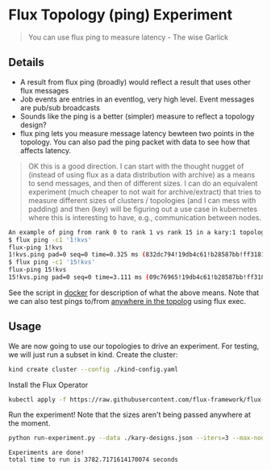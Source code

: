 # Flux Topology (ping) Experiment

> You can use flux ping to measure latency - The wise Garlick

## Details

- A result from flux ping (broadly) would reflect a result that uses other flux messages
- Job events are entries in an eventlog, very high level.  Event messages are pub/sub broadcasts
- Sounds like the ping is a better (simpler) measure to reflect a topology design?
- flux ping lets you measure message latency bewteen two points in the topology. You can also pad the ping packet with data to see how that affects latency.

> OK this is a good direction. I can start with the thought nugget of (instead of using flux as a data distribution with archive) as a means to send messages, and then of different sizes. I can do an equivalent experiment (much cheaper to not wait for archive/extract) that tries to measure different sizes of clusters / topologies (and I can mess with padding) and then (key) will be figuring out a use case in kubernetes where this is interesting to have, e.g., communication between nodes.

```bash
An example of ping from rank 0 to rank 1 vs rank 15 in a kary:1 topology:
$ flux ping -c1 '1!kvs'
flux-ping 1!kvs
1!kvs.ping pad=0 seq=0 time=0.325 ms (832dc794!19db4c61!b28587bb!ff3181bc!3fc35227)
$ flux ping -c1 '15!kvs'
flux-ping 15!kvs
15!kvs.ping pad=0 seq=0 time=3.111 ms (09c76965!19db4c61!b28587bb!ff3181bc!7220370d!995323db!fb8c5e14!71749354!81d4044a!e5d3f886!5631e912!4ba32649!b6dde8d3!53456c63!7d804878!72d85179!fffc4573!e9f31837!9b84352c)
```

See the script in [docker](docker) for description of what the above means. Note that we can also test pings to/from [anywhere in the topolog](https://github.com/flux-framework/flux-core/blob/59cbf5e91f3c936aede77d2b6ec9d598e4ad6754/t/t0007-ping.t#L125) using flux exec.

## Usage

We are now going to use our topologies to drive an experiment. For testing, we will just run a subset in kind.
Create the cluster:

```bash
kind create cluster --config ./kind-config.yaml 
```

Install the Flux Operator

```bash
kubectl apply -f https://raw.githubusercontent.com/flux-framework/flux-operator/refs/heads/main/examples/dist/flux-operator.yaml
```

Run the experiment! Note that the sizes aren't being passed anywhere at the moment.

```bash
python run-experiment.py --data ./kary-designs.json --iters=3 --max-nodes=4
```
```console
Experiments are done!
total time to run is 3782.7171614170074 seconds
```

